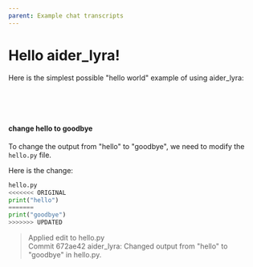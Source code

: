 ```yaml
---
parent: Example chat transcripts
---
```


# Hello aider_lyra!

Here is the simplest possible "hello world" example of using aider_lyra:

<br/>
<br/>
<br/>
<div class="chat-transcript" markdown="1">

#### change hello to goodbye

To change the output from "hello" to "goodbye", we need to modify the `hello.py` file.

Here is the change:

```python
hello.py
<<<<<<< ORIGINAL
print("hello")
=======
print("goodbye")
>>>>>>> UPDATED
```

> Applied edit to hello.py  
> Commit 672ae42 aider_lyra: Changed output from "hello" to "goodbye" in hello.py.

</div>
<br/>
<br/>
<br/>
